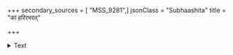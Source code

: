 +++
secondary_sources = [ "MSS_9281",]
jsonClass = "Subhaashita"
title = "कां हरिरभरत्"

+++

<details><summary>Text</summary>

कां हरिरभरत् सूकररूपः कामरिरहितामिच्छति भूपः।  
केनाकारि च मन्मथजननं केन विराजति तरुणीवदनम्॥
</details>
